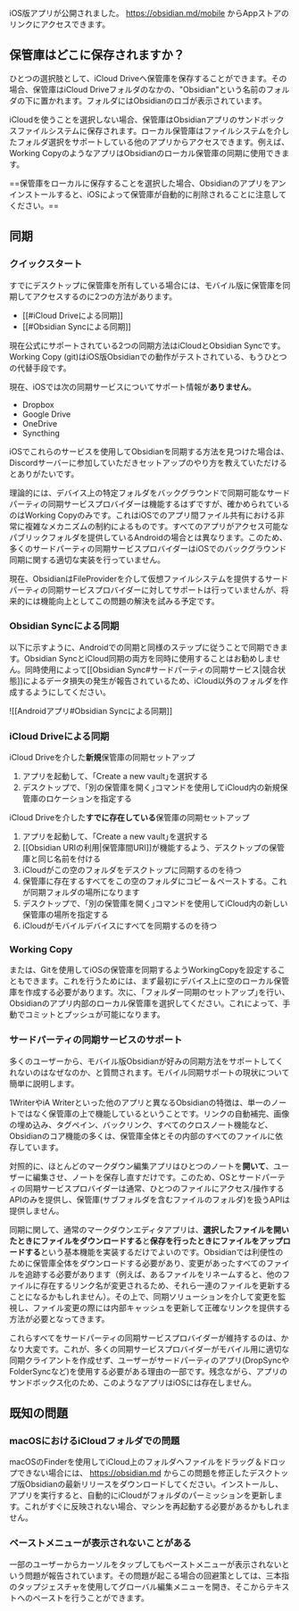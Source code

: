 iOS版アプリが公開されました。 https://obsidian.md/mobile からAppストアのリンクにアクセスできます。

## 保管庫はどこに保存されますか？

ひとつの選択肢として、iCloud Driveへ保管庫を保存することができます。その場合、保管庫はiCloud Driveフォルダのなかの、"Obsidian"という名前のフォルダの下に置かれます。フォルダにはObsidianのロゴが表示されています。

iCloudを使うことを選択しない場合、保管庫はObsidianアプリのサンドボックスファイルシステムに保存されます。ローカル保管庫はファイルシステムを介したフォルダ選択をサポートしている他のアプリからアクセスできます。例えば、Working CopyのようなアプリはObsidianのローカル保管庫の同期に使用できます。

==保管庫をローカルに保存することを選択した場合、Obsidianのアプリをアンインストールすると、iOSによって保管庫が自動的に削除されることに注意してください。==

## 同期

### クイックスタート

すでにデスクトップに保管庫を所有している場合には、モバイル版に保管庫を同期してアクセスするのに2つの方法があります。

- [[#iCloud Driveによる同期]]
- [[#Obsidian Syncによる同期]]

現在公式にサポートされている2つの同期方法はiCloudとObsidian Syncです。
Working Copy (git)はiOS版Obsidianでの動作がテストされている、もうひとつの代替手段です。

現在、iOSでは次の同期サービスについてサポート情報が**ありません**。
- Dropbox
- Google Drive
- OneDrive
- Syncthing

iOSでこれらのサービスを使用してObsidianを同期する方法を見つけた場合は、Discordサーバーに参加していただきセットアップのやり方を教えていただけるとありがたいです。

理論的には、デバイス上の特定フォルダをバックグラウンドで同期可能なサードパーティの同期サービスプロバイダーは機能するはずですが、確かめられているのはWorking Copyのみです。これはiOSでのアプリ間ファイル共有における非常に複雑なメカニズムの制約によるものです。すべてのアプリがアクセス可能なパブリックフォルダを提供しているAndroidの場合とは異なります。このため、多くのサードパーティの同期サービスプロバイダーはiOSでのバックグラウンド同期に関する適切な実装を行っていません。

現在、ObsidianはFileProviderを介して仮想ファイルシステムを提供するサードパーティの同期サービスプロバイダーに対してサポートは行っていませんが、将来的には機能向上としてこの問題の解決を試みる予定です。

### Obsidian Syncによる同期

以下に示すように、Androidでの同期と同様のステップに従うことで同期できます。Obsidian SyncとiCloud同期の両方を同時に使用することはお勧めしません。同時使用によって[[Obsidian Sync#サードパーティの同期サービス|競合状態]]によるデータ損失の発生が報告されているため、iCloud以外のフォルダを作成するようにしてください。

![[Androidアプリ#Obsidian Syncによる同期]]

### iCloud Driveによる同期

iCloud Driveを介した**新規**保管庫の同期セットアップ

1. アプリを起動して、｢Create a new vault｣を選択する
2. デスクトップで、｢別の保管庫を開く｣コマンドを使用してiCloud内の新規保管庫のロケーションを指定する

iCloud Driveを介した**すでに存在している**保管庫の同期セットアップ

1. アプリを起動して、｢Create a new vault｣を選択する
2. [[Obsidian URIの利用|保管庫間URI]]が機能するよう、デスクトップの保管庫と同じ名前を付ける
3. iCloudがこの空のフォルダをデスクトップに同期するのを待つ
4. 保管庫に存在するすべてをこの空のフォルダにコピー＆ペーストする。これが同期フォルダの場所になります
5. デスクトップで、｢別の保管庫を開く｣コマンドを使用してiCloud内の新しい保管庫の場所を指定する
6. iCloudがモバイルデバイスにすべてを同期するのを待つ

### Working Copy

または、Gitを使用してiOSの保管庫を同期するようWorkingCopyを設定することもできます。これを行うためには、まず最初にデバイス上に空のローカル保管庫を作成する必要があります。次に、｢フォルダー同期のセットアップ｣を行い、Obsidianのアプリ内部のローカル保管庫を選択してください。これによって、手動でコミットとプッシュが可能になります。

### サードパーティの同期サービスのサポート

多くのユーザーから、モバイル版Obsidianが好みの同期方法をサポートしてくれないのはなぜなのか、と質問されます。モバイル同期サポートの現状について簡単に説明します。

1WriterやiA Writerといった他のアプリと異なるObsidianの特徴は、単一のノートではなく保管庫の上で機能しているということです。リンクの自動補完、画像の埋め込み、タグペイン、バックリンク、すべてのクロスノート機能など、Obsidianのコア機能の多くは、保管庫全体とその内部のすべてのファイルに依存しています。

対照的に、ほとんどのマークダウン編集アプリはひとつのノートを**開いて**、ユーザーに編集させ、ノートを保存し直すだけです。このため、OSとサードパーティの同期サービスプロバイダーは通常、ひとつのファイルにアクセス/操作するAPIのみを提供し、保管庫(サブフォルダを含むファイルのフォルダ)を扱うAPIは提供しません。

同期に関して、通常のマークダウンエディタアプリは、**選択したファイルを開いたときにファイルをダウンロードする**と**保存を行ったときにファイルをアップロードする**という基本機能を実装するだけでよいのです。Obsidianでは利便性のために保管庫全体をダウンロードする必要があり、変更があったすべてのファイルを追跡する必要があります（例えば、あるファイルをリネームすると、他のファイルに存在するリンク名が変更されるため、それら一連のファイルを更新することになるかもしれません）。その上で、同期ソリューションを介して変更を監視し、ファイル変更の際には内部キャッシュを更新して正確なリンクを提供する方法が必要となってきます。

これらすべてをサードパーティの同期サービスプロバイダーが維持するのは、かなり大変です。これが、多くの同期サービスプロバイダーがモバイル用に適切な同期クライアントを作成せず、ユーザーがサードパーティのアプリ(DropSyncやFolderSyncなど)を使用する必要がある理由の一部です。残念ながら、アプリのサンドボックス化のため、このようなアプリはiOSには存在しません。

## 既知の問題

### macOSにおけるiCloudフォルダでの問題

macOSのFinderを使用してiCloud上のフォルダへファイルをドラッグ＆ドロップできない場合には、 https://obsidian.md からこの問題を修正したデスクトップ版Obsidianの最新リリースをダウンロードしてください。インストールし、アプリを実行すると、自動的にiCloudがフォルダのパーミッションを更新します。これがすぐに反映されない場合、マシンを再起動する必要があるかもしれません。

### ペーストメニューが表示されないことがある

一部のユーザーからカーソルをタップしてもペーストメニューが表示されないという問題が報告されています。その問題が起こる場合の回避策としては、三本指のタップジェスチャを使用してグローバル編集メニューを開き、そこからテキストへのペーストを行うことができます。